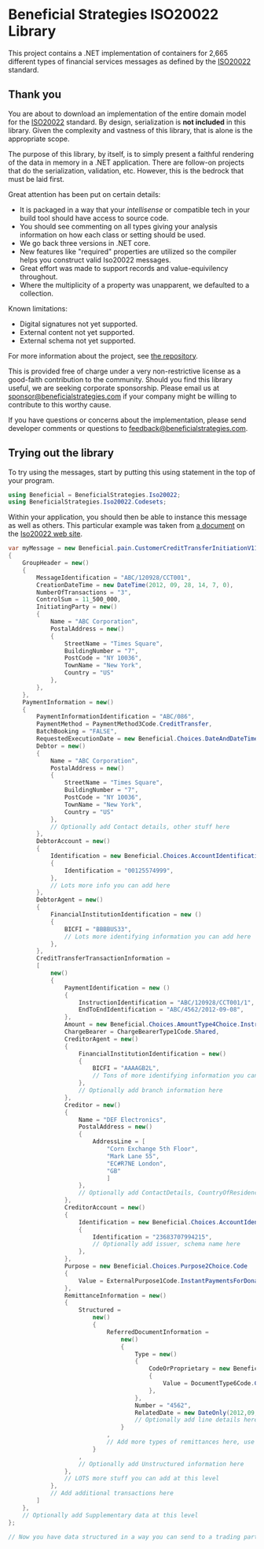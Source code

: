 # Beneficial Strategies ISO20022 Library

This project contains a .NET implementation of containers for 2,665 different types of financial services messages as defined by the [ISO20022](https://iso20022.org) standard.

## Thank you

You are about to download an implementation of the entire domain model for the [ISO20022](https://iso20022.org) standard.
By design, serialization is **not included** in this library. Given the complexity and vastness of this library, that is alone is the appropriate scope.

The purpose of this library, by itself, is to simply present a faithful rendering of the data in memory in a .NET application.
There are follow-on projects that do the serialization, validation, etc.  However, this is the bedrock that must be laid first.

Great attention has been put on certain details:
- It is packaged in a way that your *intellisense* or compatible tech in your build tool should have access to source code.
- You should see commenting on all types giving your analysis information on how each class or setting should be used.
- We go back three versions in .NET core.  
- New features like "required" properties are utilized so the compiler helps you construct valid Iso20022 messages.
- Great effort was made to support records and value-equivilency throughout.
- Where the multiplicity of a property was unapparent, we defaulted to a collection.

Known limitations:
- Digital signatures not yet supported.
- External content not yet supported.
- External schema not yet supported.

For more information about the project, see [the repository](https://github.com/jefforyamos/Iso20022Library).

This is provided free of charge under a very non-restrictive license as a good-faith contribution to the community.  Should you find this library useful, we are seeking corporate sponsorship. Please email us at [sponsor@beneficialstrategies.com](mailto:sponsor@beneficialstrategies.com) if your company might be willing to contribute to this worthy cause.

If you have questions or concerns about the implementation, please send developer comments or questions to [feedback@beneficialstrategies.com](mailto:feedback@beneficialstrategies.com).

## Trying out the library 

To try using the messages, start by putting this using statement in the top of your program.

```C#
using Beneficial = BeneficialStrategies.Iso20022;
using BeneficialStrategies.Iso20022.Codesets;
```

Within your application, you should then be able to instance this message as well as others.  This particular example was taken from [a document](https://www.iso20022.org/business-area-message-set/81/1135/download) on the [Iso20022 web site](https://iso20022.org).

```C#
var myMessage = new Beneficial.pain.CustomerCreditTransferInitiationV11
{
    GroupHeader = new()
    {
        MessageIdentification = "ABC/120928/CCT001",
        CreationDateTime = new DateTime(2012, 09, 28, 14, 7, 0),
        NumberOfTransactions = "3",
        ControlSum = 11_500_000,
        InitiatingParty = new()
        {
            Name = "ABC Corporation",
            PostalAddress = new()
            {
                StreetName = "Times Square",
                BuildingNumber = "7",
                PostCode = "NY 10036",
                TownName = "New York",
                Country = "US"
            },
        },
    },
    PaymentInformation = new()
    {
        PaymentInformationIdentification = "ABC/086",
        PaymentMethod = PaymentMethod3Code.CreditTransfer,
        BatchBooking = "FALSE",
        RequestedExecutionDate = new Beneficial.Choices.DateAndDateTime2Choice.Date { Value = new DateOnly(2012, 09, 29) },
        Debtor = new()
        {
            Name = "ABC Corporation",
            PostalAddress = new()
            {
                StreetName = "Times Square",
                BuildingNumber = "7",
                PostCode = "NY 10036",
                TownName = "New York",
                Country = "US"
            },
            // Optionally add Contact details, other stuff here
        },
        DebtorAccount = new()
        {
            Identification = new Beneficial.Choices.AccountIdentification4Choice.Other
            {
                Identification = "00125574999",
            },
            // Lots more info you can add here
        },
        DebtorAgent = new()
        {
            FinancialInstitutionIdentification = new ()
            {
                BICFI = "BBBBUS33",
                // Lots more identifying information you can add here
            },
        },
        CreditTransferTransactionInformation =
        [
            new()
            {
                PaymentIdentification = new ()
                {
                    InstructionIdentification = "ABC/120928/CCT001/1",
                    EndToEndIdentification = "ABC/4562/2012-09-08",
                },
                Amount = new Beneficial.Choices.AmountType4Choice.InstructedAmount { Value = 10_000_000m },
                ChargeBearer = ChargeBearerType1Code.Shared,
                CreditorAgent = new()
                {
                    FinancialInstitutionIdentification = new()
                    {
                        BICFI = "AAAAGB2L",
                        // Tons of more identifying information you can optionally add here
                    },
                    // Optionally add branch information here
                },
                Creditor = new()
                {
                    Name = "DEF Electronics",
                    PostalAddress = new()
                    {
                        AddressLine = [
                            "Corn Exchange 5th Floor",
                            "Mark Lane 55",
                            "EC#R7NE London",
                            "GB"
                            ]
                    },
                    // Optionally add ContactDetails, CountryOfResidence, Identification here
                },
                CreditorAccount = new()
                {
                    Identification = new Beneficial.Choices.AccountIdentification4Choice.Other
                    {
                        Identification = "23683707994215",
                        // Optionally add issuer, schema name here 
                    },
                },
                Purpose = new Beneficial.Choices.Purpose2Choice.Code
                {
                    Value = ExternalPurpose1Code.InstantPaymentsForDonations, 
                },
                RemittanceInformation = new()
                {
                    Structured = 
                        new()
                        {
                            ReferredDocumentInformation =
                                new()
                                {
                                    Type = new()
                                    {
                                        CodeOrProprietary = new Beneficial.Choices.ReferredDocumentType3Choice.Code
                                        {
                                            Value = DocumentType6Code.CommercialInvoice,
                                        },
                                    },
                                    Number = "4562",
                                    RelatedDate = new DateOnly(2012,09,08),
                                    // Optionally add line details here
                                }
                            ,
                            // Add more types of remittances here, use shift-spacebar for pop-up help
                        }
                    ,
                    // Optionally add Unstructured information here
                },
                // LOTS more stuff you can add at this level
            },
            // Add additional transactions here
        ]
    },
    // Optionally add Supplementary data at this level
};

// Now you have data structured in a way you can send to a trading partner or financial institution.

```


